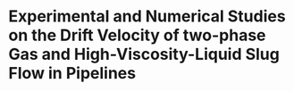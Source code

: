 # Experimental and Numerical Studies on the Drift Velocity of two-phase Gas and High-Viscosity-Liquid Slug Flow in Pipelines
